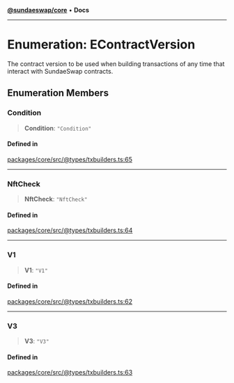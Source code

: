 [**@sundaeswap/core**](../../README.md) • **Docs**

***

# Enumeration: EContractVersion

The contract version to be used when building transactions
of any time that interact with SundaeSwap contracts.

## Enumeration Members

### Condition

> **Condition**: `"Condition"`

#### Defined in

[packages/core/src/@types/txbuilders.ts:65](https://github.com/SundaeSwap-finance/sundae-sdk/blob/main/packages/core/src/@types/txbuilders.ts#L65)

***

### NftCheck

> **NftCheck**: `"NftCheck"`

#### Defined in

[packages/core/src/@types/txbuilders.ts:64](https://github.com/SundaeSwap-finance/sundae-sdk/blob/main/packages/core/src/@types/txbuilders.ts#L64)

***

### V1

> **V1**: `"V1"`

#### Defined in

[packages/core/src/@types/txbuilders.ts:62](https://github.com/SundaeSwap-finance/sundae-sdk/blob/main/packages/core/src/@types/txbuilders.ts#L62)

***

### V3

> **V3**: `"V3"`

#### Defined in

[packages/core/src/@types/txbuilders.ts:63](https://github.com/SundaeSwap-finance/sundae-sdk/blob/main/packages/core/src/@types/txbuilders.ts#L63)
